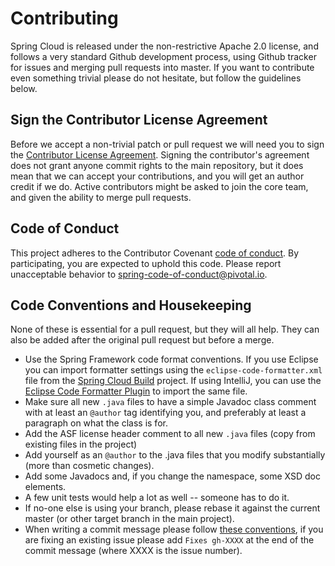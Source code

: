 
# Contributing

Spring Cloud is released under the non-restrictive Apache 2.0 license,
and follows a very standard Github development process, using Github
tracker for issues and merging pull requests into master. If you want
to contribute even something trivial please do not hesitate, but
follow the guidelines below.

## Sign the Contributor License Agreement
Before we accept a non-trivial patch or pull request we will need you to sign the
[Contributor License Agreement](https://cla.pivotal.io/sign/spring).
Signing the contributor's agreement does not grant anyone commit rights to the main
repository, but it does mean that we can accept your contributions, and you will get an
author credit if we do.  Active contributors might be asked to join the core team, and
given the ability to merge pull requests.

## Code of Conduct
This project adheres to the Contributor Covenant [code of
conduct](https://github.com/spring-cloud/spring-cloud-build/blob/main/docs/modules/ROOT/partials/code-of-conduct.adoc). By participating, you  are expected to uphold this code. Please report
unacceptable behavior to spring-code-of-conduct@pivotal.io.

## Code Conventions and Housekeeping
None of these is essential for a pull request, but they will all help.  They can also be
added after the original pull request but before a merge.

* Use the Spring Framework code format conventions. If you use Eclipse
  you can import formatter settings using the
  `eclipse-code-formatter.xml` file from the
  [Spring Cloud Build](https://raw.githubusercontent.com/spring-cloud/spring-cloud-build/master/spring-cloud-dependencies-parent/eclipse-code-formatter.xml) project. If using IntelliJ, you can use the
  [Eclipse Code Formatter Plugin](https://plugins.jetbrains.com/plugin/6546) to import the same file.
* Make sure all new `.java` files to have a simple Javadoc class comment with at least an
  `@author` tag identifying you, and preferably at least a paragraph on what the class is
  for.
* Add the ASF license header comment to all new `.java` files (copy from existing files
  in the project)
* Add yourself as an `@author` to the .java files that you modify substantially (more
  than cosmetic changes).
* Add some Javadocs and, if you change the namespace, some XSD doc elements.
* A few unit tests would help a lot as well -- someone has to do it.
* If no-one else is using your branch, please rebase it against the current master (or
  other target branch in the main project).
* When writing a commit message please follow [these conventions](https://tbaggery.com/2008/04/19/a-note-about-git-commit-messages.html),
  if you are fixing an existing issue please add `Fixes gh-XXXX` at the end of the commit
  message (where XXXX is the issue number).
